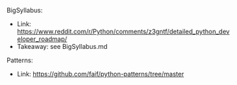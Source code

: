 BigSyllabus: 
- Link: https://www.reddit.com/r/Python/comments/z3gntf/detailed_python_developer_roadmap/
- Takeaway: see BigSyllabus.md

Patterns:
- Link: https://github.com/faif/python-patterns/tree/master
